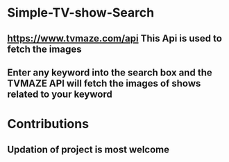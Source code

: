 # Simple-TV-show-Search
## https://www.tvmaze.com/api This Api is used to fetch the images
## Enter any keyword into the search box and the TVMAZE API will fetch the images of shows related to your keyword
# Contributions
## Updation of project is most welcome
